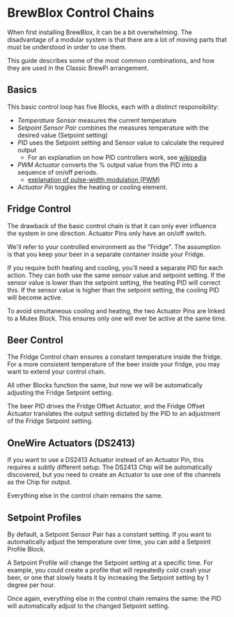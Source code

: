 # BrewBlox Control Chains

When first installing BrewBlox, it can be a bit overwhelming. The disadvantage of a modular system is that there are a lot of moving parts that must be understood in order to use them.

This guide describes some of the most common combinations, and how they are used in the Classic BrewPi arrangement.

## Basics

<PlantUml src="basic_chain.puml" title="Basic Control Chain"/>

This basic control loop has five Blocks, each with a distinct responsibility:
- *Temperature Sensor* measures the current temperature
- *Setpoint Sensor Pair* combines the measures temperature with the desired value (Setpoint setting)
- *PID* uses the Setpoint setting and Sensor value to calculate the required output
  - For an explanation on how PID controllers work, see [wikipedia](https://en.wikipedia.org/wiki/PID_controller)
- *PWM Actuator* converts the % output value from the PID into a sequence of on/off periods.
  - [explanation of pulse-width modulation (PWM)](https://en.wikipedia.org/wiki/Pulse-width_modulation)
- *Actuator Pin* toggles the heating or cooling element.

## Fridge Control

<PlantUml src="fridge_chain.puml" title="Fridge Control Chain"/>

The drawback of the basic control chain is that it can only ever influence the system in one direction. Actuator Pins only have an on/off switch.

We'll refer to your controlled environment as the "Fridge". The assumption is that you keep your beer in a separate container inside your Fridge.

If you require both heating and cooling, you'll need a separate PID for each action. They can both use the same sensor value and setpoint setting. If the sensor value is lower than the setpoint setting, the heating PID will correct this. If the sensor value is higher than the setpoint setting, the cooling PID will become active.

To avoid simultaneous cooling and heating, the two Actuator Pins are linked to a Mutex Block. This ensures only one will ever be active at the same time.

## Beer Control

<PlantUml src="offset_chain.puml" title="Beer Control Chain"/>

The Fridge Control chain ensures a constant temperature inside the fridge. For a more consistent temperature of the beer inside your fridge, you may want to extend your control chain.

All other Blocks function the same, but now we will be automatically adjusting the Fridge Setpoint setting.

The beer PID drives the Fridge Offset Actuator, and the Fridge Offset Actuator translates the output setting dictated by the PID to an adjustment of the Fridge Setpoint setting.

## OneWire Actuators (DS2413)

<PlantUml src="onewire_chain.puml" title="OneWire Control Chain"/>

If you want to use a DS2413 Actuator instead of an Actuator Pin, this requires a subtly different setup. The DS2413 Chip will be automatically discovered, but you need to create an Actuator to use one of the channels as the Chip for output.

Everything else in the control chain remains the same.

## Setpoint Profiles

<PlantUml src="profile_chain.puml" title="Profile Control Chain"/>

By default, a Setpoint Sensor Pair has a constant setting. If you want to automatically adjust the temperature over time, you can add a Setpoint Profile Block.

A Setpoint Profile will change the Setpoint setting at a specific time. For example, you could create a profile that will repeatedly cold crash your beer, or one that slowly heats it by increasing the Setpoint setting by 1 degree per hour.

Once again, everything else in the control chain remains the same: the PID will automatically adjust to the changed Setpoint setting.
